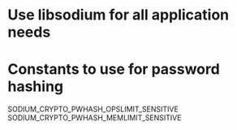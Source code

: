 # Use libsodium for all application needs

# Constants to use for password hashing
SODIUM_CRYPTO_PWHASH_OPSLIMIT_SENSITIVE	
SODIUM_CRYPTO_PWHASH_MEMLIMIT_SENSITIVE
